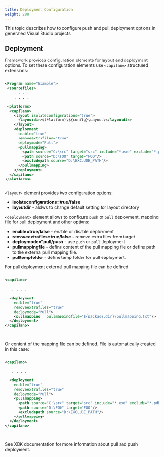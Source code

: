 ```yaml
---
title: Deployment Configuration
weight: 288
---
```


This topic describes how to configure push and pull deployment options in generated Visual Studio projects

<a name="Section1"></a>
## Deployment ##

Framework provides configuration elements for layout and deployment options. To set these configuration elements use  `<capilano>` structured extensions:


```xml

<Program name="Example">
 <sourcefiles>
    . . . .
    . . . .
              
 <platforms>
  <capilano>
    <layout isolateconfigurations="true">
      <layoutdir>$(Platform)\${config}\Layout\</layoutdir>
    </layout>
    <deployment
      enable="true"
      removeextrafiles="true"
      deploymode="Pull">
      <pullmapping>
        <path source="C:\src" target="src" include="*.exe" exclude="*.pdb"/>
        <path source="D:\FOO" target="FOO"/>
        <excludepath source="D:\EXCLUDE_PATH"/>
      </pullmapping>
    </deployment>
  </capilano>
</platforms>
          

```
 `<layout>`  element provides two configuration options:

 - **isolateconfigurations=true/false**
 - **layoutdir** - alolws to change default setting for layout directory

 `<deployment>`  element allows to configure  `push`  or  `pull` deployment, mapping file for pull deployment and other options:

 - **enable=true/false** - enable or disable deployment
 - **removeextrafiles=true/false** - remove extra files from target.
 - **deploymode=&quot;pull/push**  - use  `push`  or  `pull` deployment
 - **pullmappingfile** - define content of the pull mapping file or define path to the external pull mapping file.
 - **pulltempfolder** - define temp folder for pull deployment.

For pull deployment external pull mapping file can be defined


```xml

<capilano>
      
   . . . .
      
  <deployment
    enable="true"
    removeextrafiles="true"
    deploymode="Pull">
    <pullmapping   pullmappingfile="${package.dir}\pullmapping.txt"/>
  </deployment>
</capilano>
          
    
```
Or content of the mapping file can be defined. File is automatically created in this case:


```xml

<capilano>
      
   . . . .
      
  <deployment
    enable="true"
    removeextrafiles="true"
    deploymode="Pull">
    <pullmapping>
      <path source="C:\src" target="src" include="*.exe" exclude="*.pdb"/>
      <path source="D:\FOO" target="FOO"/>
      <excludepath source="D:\EXCLUDE_PATH"/>
    </pullmapping>
  </deployment>
</capilano>
          
    
```
See XDK documentation for more information about pull and push deployment.

